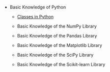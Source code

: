 
* Basic Knowledge of Python

  * [Classes in Python](https://github.com/pengsihua2023/Deep-Learning-Lecture-Notes-English/blob/main/01.%20Python%20Basics/Classes%20in%20Python.md)

  * Basic Knowledge of the NumPy Library

  * Basic Knowledge of the Pandas Library

  * Basic Knowledge of the Matplotlib Library

  * Basic Knowledge of the SciPy Library

  * Basic Knowledge of the Scikit-learn Library
